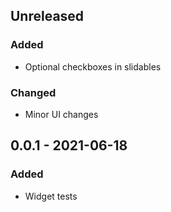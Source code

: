 ## Unreleased
### Added
- Optional checkboxes in slidables

### Changed
- Minor UI changes

## 0.0.1 - 2021-06-18
### Added
- Widget tests